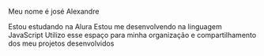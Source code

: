 Meu nome é josé Alexandre

Estou estudando na Alura
Estou me desenvolvendo na linguagem JavaScript
Utilizo esse espaço para minha organização e compartilhamento dos meu projetos desenvolvidos
